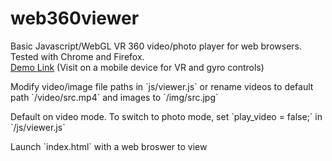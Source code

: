 # web360viewer

Basic Javascript/WebGL VR 360 video/photo player for web browsers. Tested with Chrome and Firefox.<br>
[Demo Link](https://cdn.rawgit.com/felixtsao/oneVR_devel/master/viewer/index.html) (Visit on a mobile device for VR and gyro controls)
<p>
Modify video/image file paths in `js/viewer.js` or rename videos to default path `/video/src.mp4` and images to `/img/src.jpg`
<p>
Default on video mode. To switch to photo mode, set `play_video = false;` in `/js/viewer.js`
<p>
Launch `index.html` with a web broswer to view
